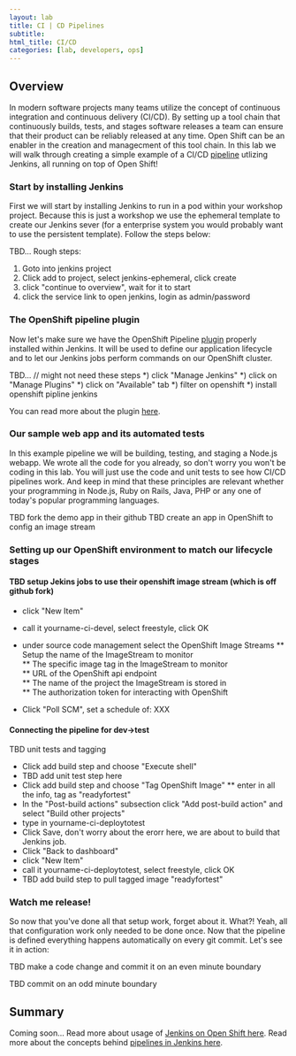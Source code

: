 ```yaml
---
layout: lab
title: CI | CD Pipelines
subtitle: 
html_title: CI/CD
categories: [lab, developers, ops]
---
```


## Overview
In modern software projects many teams utilize the concept of continuous integration and continuous delivery (CI/CD).  By setting up a tool chain that continuously builds, tests, and stages software releases a team can ensure that their product can be reliably released at any time.  Open Shift can be an enabler in the creation and managecment of this tool chain.  In this lab we will walk through creating a simple example of a CI/CD [pipeline][1] utlizing Jenkins, all running on top of Open Shift!

### Start by installing Jenkins
First we will start by installing Jenkins to run in a pod within your workshop project.  Because this is just a workshop we use the ephemeral template to create our Jenkins sever (for a enterprise system you would probably want to use the persistent template).  Follow the steps below:

TBD...
Rough steps:
1) Goto into jenkins project
2) Click add to project, select jenkins-ephemeral, click create
3) click "continue to overview", wait for it to start
4) click the service link to open jenkins, login as admin/password




### The OpenShift pipeline plugin
Now let's make sure we have the OpenShift Pipeline [plugin][2] properly installed within Jenkins.  It will be used to define our application lifecycle and to let our Jenkins jobs perform commands on our OpenShift cluster.

TBD...
// might not need these steps
*) click "Manage Jenkins"
*) click on "Manage Plugins" 
*) click on "Available" tab
*) filter on openshift
*) install openshift pipline jenkins

You can read more about the plugin [here][3].


### Our sample web app and its automated tests
In this example pipeline we will be building, testing, and staging a Node.js webapp.  We wrote all the code for you already, so don't worry you won't be coding in this lab.  You will just use the code and unit tests to see how CI/CD pipelines work.  And keep in mind that these principles are relevant whether your programming in Node.js, Ruby on Rails, Java, PHP or any one of today's popular programming languages.

TBD fork the demo app in their github
TBD create an app in OpenShift to config an image stream


### Setting up our OpenShift environment to match our lifecycle stages

#### TBD setup Jekins jobs to use their openshift image stream (which is off github fork)
* click "New Item"
* call it yourname-ci-devel, select freestyle, click OK
* under source code management select the OpenShift Image Streams
  **  Setup the name of the ImageStream to monitor	
  ** The specific image tag in the ImageStream to monitor	
  ** URL of the OpenShift api endpoint	
  ** The name of the project the ImageStream is stored in	
  ** The authorization token for interacting with OpenShift

* Click "Poll SCM", set a schedule of: XXX


#### Connecting the pipeline for dev->test
TBD unit tests and tagging
* Click add build step and choose "Execute shell"
* TBD add unit test step here
* Click add build step and choose "Tag OpenShift Image"
  ** enter in all the info, tag as "readyfortest"
* In the "Post-build actions" subsection click "Add post-build action" and select "Build other projects"
*  type in yourname-ci-deploytotest
* Click Save, don't worry about the erorr here, we are about to build that Jenkins job.
* Click "Back to dashboard"
* click "New Item"
* call it yourname-ci-deploytotest, select freestyle, click OK
* TBD add build step to pull tagged image "readyfortest"

### Watch me release!
So now that you've done all that setup work, forget about it.  What?!  Yeah, all that configuration work only needed to be done once.  Now that the pipeline is defined everything happens automatically on every git commit.  Let's see it in action:

TBD make a code change and commit it on an even minute boundary

TBD commit on an odd minute boundary


## Summary
Coming soon...  Read more about usage of [Jenkins on Open Shift here][4].  Read more about the concepts behind [pipelines in Jenkins here][1].


[1]: https://jenkins.io/doc/pipeline/
[2]: https://wiki.jenkins-ci.org/display/JENKINS/OpenShift+Pipeline+Plugin
[3]: https://github.com/openshift/jenkins-plugin/
[4]: https://docs.openshift.com/enterprise/latest/using_images/other_images/jenkins.html
[5]: https://en.wikipedia.org/wiki/Continuous_delivery
[6]: https://github.com/openshift/origin/blob/master/examples/jenkins/README.md

